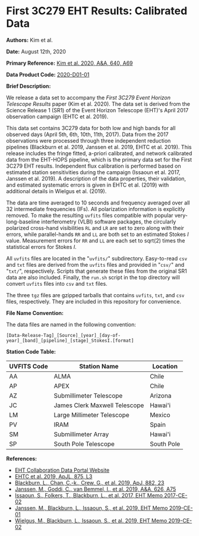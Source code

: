 # First 3C279 EHT Results: Calibrated Data

**Authors:** Kim et al.

**Date:** August 12th, 2020

**Primary Reference:** [Kim et al. 2020, A&A, 640, A69](https://doi.org/10.1051/0004-6361/202037493)

**Data Product Code:** [2020-D01-01](https://eventhorizontelescope.org/for-astronomers/data)

**Brief Description:**

We release a data set to accompany the *First 3C279 Event Horizon Telescope
Results* paper (Kim et al. 2020). The data set is derived from the Science
Release 1 (SR1) of the Event Horizon Telescope (EHT)'s April 2017 observation
campaign (EHTC et al. 2019).

This data set contains 3C279 data for both low and high bands for all observed
days (April 5th, 6th, 10th, 11th, 2017). Data from the 2017 observations were
processed through three independent reduction pipelines (Blackburn et al. 2019,
Janssen et al. 2019, EHTC et al. 2019). This release includes the fringe fitted,
a-priori calibrated, and network calibrated data from the EHT-HOPS pipeline,
which is the primary data set for the First 3C279 EHT results. Independent flux
calibration is performed based on estimated station sensitivities during the
campaign (Issaoun et al. 2017, Janssen et al. 2019). A description of the data
properties, their validation, and estimated systematic errors is given in EHTC
et al. (2019) with additional details in Wielgus et al. (2019).

The data are time averaged to 10 seconds and frequency averaged over all 32
intermediate frequencies (IFs). All polarization information is explicitly
removed. To make the resulting `uvfits` files compatible with popular
very-long-baseline interferometry (VLBI) software packages, the circularly
polarized cross-hand visibilities `RL` and `LR` are set to zero along with
their errors, while parallel-hands `RR` and `LL` are both set to an estimated
Stokes *I* value. Measurement errors for `RR` and `LL` are each set to sqrt(2)
times the statistical errors for Stokes *I*.

All `uvfits` files are located in the "`uvfits/`" subdirectory. Easy-to-read
`csv` and `txt` files are derived from the `uvfits` files and provided in
"`csv/`" and "`txt/`", respectively. Scripts that generate these files from the
original SR1 data are also included. Finally, the `run.sh` script in the top
directory will convert `uvfits` files into `csv` and `txt` files.

The three `tgz` files are gzipped tarballs that contains `uvfits`, `txt`, and
`csv` files, respectively. They are included in this repository for convenience.

**File Name Convention:**

The data files are named in the following convention:

    [Data-Release-Tag]_[Source]_[year]_[day-of-year]_[band]_[pipeline]_[stage]_StokesI.[format]

**Station Code Table:**

| UVFITS Code | Station Name                  | Location   |
| ----------- | ----------------------------- | ---------- |
| AA          | ALMA                          | Chile      |
| AP          | APEX                          | Chile      |
| AZ          | Submillimeter Telescope       | Arizona    |
| JC          | James Clerk Maxwell Telescope | Hawai'i    |
| LM          | Large Millimeter Telescope    | Mexico     |
| PV          | IRAM                          | Spain      |
| SM          | Submillimeter Array           | Hawai'i    |
| SP          | South Pole Telescope          | South Pole |

**References:**

- [EHT Collaboration Data Portal Website](https://eventhorizontelescope.org/for-astronomers/data)
- [EHTC et al. 2019, ApJL, 875, L3](https://doi.org/10.3847/2041-8213/ab0c57)
- [Blackburn, L., Chan, C.-k., Crew, G., et al. 2019, ApJ, 882, 23](https://ui.adsabs.harvard.edu/abs/2019ApJ...882...23B/abstract)
- [Janssen, M., Goddi, C., van Bemmel, I., et al. 2019, A&A, 626, A75](https://ui.adsabs.harvard.edu/abs/2019A%26A...626A..75J/abstract)
- [Issaoun, S., Folkers, T., Blackburn, L., et al. 2017, EHT Memo 2017-CE-02](https://eventhorizontelescope.org/for-astronomers/memos)
- [Janssen, M., Blackburn, L., Issaoun, S., et al. 2019, EHT Memo 2019-CE-01](https://eventhorizontelescope.org/for-astronomers/memos)
- [Wielgus, M., Blackburn, L., Issaoun, S., et al. 2019, EHT Memo 2019-CE-02](https://eventhorizontelescope.org/for-astronomers/memos)
